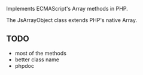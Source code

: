 Implements ECMAScript's Array methods in PHP.

The JsArrayObject class extends PHP's native Array.

## TODO

* most of the methods
* better class name
* phpdoc
